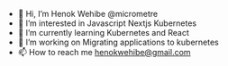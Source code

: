 - 👋 Hi, I’m Henok Wehibe @micrometre
- 👀 I’m interested in Javascript Nextjs Kubernetes
- 🌱 I’m currently learning  Kubernetes and React
- 💞️ I’m working on Migrating applications to kubernetes
- 📫 How to reach me henokwehibe@gmail.com

<!---
micrometre/micrometre is a ✨ special ✨ repository because its `README.md` (this file) appears on your GitHub profile.
You can click the Preview link to take a look at your changes.
--->
